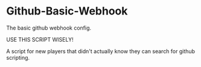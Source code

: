 # Github-Basic-Webhook
The basic github webhook config.

USE THIS SCRIPT WISELY!

A script for new players that didn't actually know they can search for github scripting.
